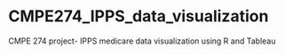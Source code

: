 CMPE274_IPPS_data_visualization
===============================

 CMPE 274 project- IPPS medicare data visualization using R and Tableau
